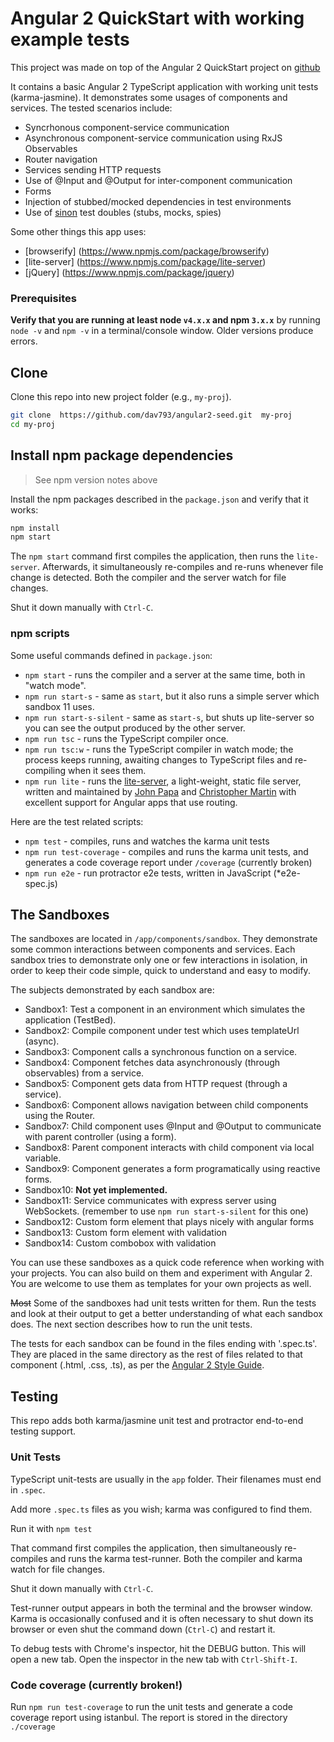 # Angular 2 QuickStart with working example tests

This project was made on top of the Angular 2 QuickStart project on [github](https://github.com/angular/quickstart)

It contains a basic Angular 2 TypeScript application with working unit tests (karma-jasmine). It demonstrates 
some usages of components and services. The tested scenarios include:
* Syncrhonous component-service communication
* Asynchronous component-service communication using RxJS Observables
* Router navigation
* Services sending HTTP requests
* Use of @Input and @Output for inter-component communication
* Forms
* Injection of stubbed/mocked dependencies in test environments
* Use of [sinon](https://www.npmjs.com/package/karma-sinon) test doubles (stubs, mocks, spies)

 
Some other things this app uses:
* [browserify] (https://www.npmjs.com/package/browserify)
* [lite-server] (https://www.npmjs.com/package/lite-server)
* [jQuery] (https://www.npmjs.com/package/jquery)

### Prerequisites

**Verify that you are running at least node `v4.x.x` and npm `3.x.x`**
by running `node -v` and `npm -v` in a terminal/console window.
Older versions produce errors.

## Clone
Clone this repo into new project folder (e.g., `my-proj`).
```bash
git clone  https://github.com/dav793/angular2-seed.git  my-proj
cd my-proj
```

## Install npm package dependencies

> See npm version notes above

Install the npm packages described in the `package.json` and verify that it works:

```bash
npm install
npm start
```

The `npm start` command first compiles the application, then runs the `lite-server`. 
Afterwards, it simultaneously re-compiles and re-runs whenever file change is detected.
Both the compiler and the server watch for file changes.

Shut it down manually with `Ctrl-C`.

### npm scripts

Some useful commands defined in `package.json`:

* `npm start` - runs the compiler and a server at the same time, both in "watch mode".
* `npm run start-s` - same as `start`, but it also runs a simple server which sandbox 11 uses.
* `npm run start-s-silent` - same as `start-s`, but shuts up lite-server so you can see the output produced by the other server.
* `npm run tsc` - runs the TypeScript compiler once.
* `npm run tsc:w` - runs the TypeScript compiler in watch mode; the process keeps running, awaiting changes to TypeScript files and re-compiling when it sees them.
* `npm run lite` - runs the [lite-server](https://www.npmjs.com/package/lite-server), a light-weight, static file server, written and maintained by
[John Papa](https://github.com/johnpapa) and
[Christopher Martin](https://github.com/cgmartin)
with excellent support for Angular apps that use routing.

Here are the test related scripts:
* `npm test` - compiles, runs and watches the karma unit tests
* `npm run test-coverage` - compiles and runs the karma unit tests, and generates a code coverage report under `/coverage`
(currently broken)
* `npm run e2e` - run protractor e2e tests, written in JavaScript (*e2e-spec.js)

## The Sandboxes

The sandboxes are located in `/app/components/sandbox`. They demonstrate some common interactions between 
components and services. Each sandbox tries to demonstrate only one or few interactions in isolation, 
in order to keep their code simple, quick to understand and easy to modify.

The subjects demonstrated by each sandbox are:
* Sandbox1: Test a component in an environment which simulates the application (TestBed).
* Sandbox2: Compile component under test which uses templateUrl (async).
* Sandbox3: Component calls a synchronous function on a service.
* Sandbox4: Component fetches data asynchronously (through observables) from a service.
* Sandbox5: Component gets data from HTTP request (through a service).
* Sandbox6: Component allows navigation between child components using the Router.
* Sandbox7: Child component uses @Input and @Output to communicate with parent controller (using a form).
* Sandbox8: Parent component interacts with child component via local variable.
* Sandbox9: Component generates a form programatically using reactive forms.
* Sandbox10: **Not yet implemented.**
* Sandbox11: Service communicates with express server using WebSockets. (remember to use `npm run start-s-silent` for this one)
* Sandbox12: Custom form element that plays nicely with angular forms
* Sandbox13: Custom form element with validation
* Sandbox14: Custom combobox with validation

You can use these sandboxes as a quick code reference when working with your projects. You can
also build on them and experiment with Angular 2. You are welcome to use them as templates for your own projects as well.


~~Most~~ Some of the sandboxes had unit tests written for them. Run the tests and look at their output to get a better 
understanding of what each sandbox does. The next section describes how to run the unit tests.

The tests for each sandbox can be found in the files ending with '.spec.ts'. They are placed in the same
directory as the rest of files related to that component (.html, .css, .ts), as per the 
[Angular 2 Style Guide](https://angular.io/docs/ts/latest/guide/style-guide.html).

## Testing

This repo adds both karma/jasmine unit test and protractor end-to-end testing support.

### Unit Tests
TypeScript unit-tests are usually in the `app` folder. Their filenames must end in `.spec`.

Add more `.spec.ts` files as you wish; karma was configured to find them.

Run it with `npm test`

That command first compiles the application, then simultaneously re-compiles and runs the karma test-runner.
Both the compiler and karma watch for file changes.

Shut it down manually with `Ctrl-C`.

Test-runner output appears in both the terminal and the browser window.
Karma is occasionally confused and it is often necessary to shut down its browser or even shut the command down (`Ctrl-C`) and
restart it.

To debug tests with Chrome's inspector, hit the DEBUG button. This will open a new tab. Open the inspector in the new tab with 
`Ctrl-Shift-I`. 

### Code coverage (currently broken!)
Run `npm run test-coverage` to run the unit tests and generate a code coverage report using istanbul. 
The report is stored in the directory `./coverage`
